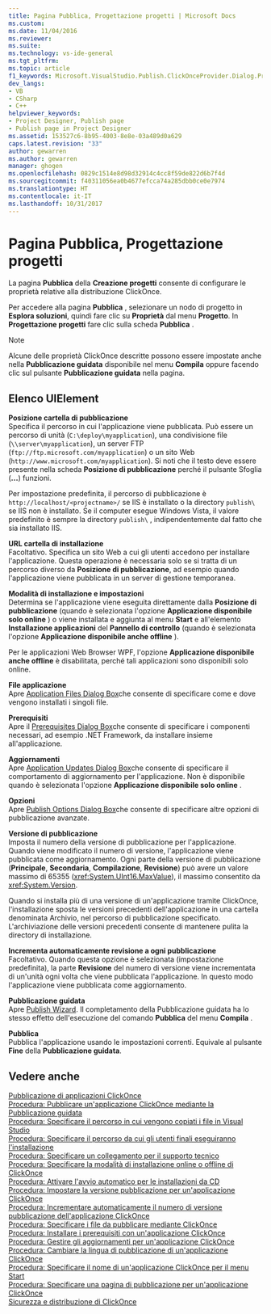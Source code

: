 ```yaml
---
title: Pagina Pubblica, Progettazione progetti | Microsoft Docs
ms.custom: 
ms.date: 11/04/2016
ms.reviewer: 
ms.suite: 
ms.technology: vs-ide-general
ms.tgt_pltfrm: 
ms.topic: article
f1_keywords: Microsoft.VisualStudio.Publish.ClickOnceProvider.Dialog.PropertyPage
dev_langs:
- VB
- CSharp
- C++
helpviewer_keywords:
- Project Designer, Publish page
- Publish page in Project Designer
ms.assetid: 153527c6-8b95-4003-8e8e-03a489d0a629
caps.latest.revision: "33"
author: gewarren
ms.author: gewarren
manager: ghogen
ms.openlocfilehash: 0829c1514e8d98d32914c4cc8f59de822d6b7f4d
ms.sourcegitcommit: f40311056ea0b4677efcca74a285dbb0ce0e7974
ms.translationtype: HT
ms.contentlocale: it-IT
ms.lasthandoff: 10/31/2017
---
```

# <a name="publish-page-project-designer"></a>Pagina Pubblica, Progettazione progetti
La pagina **Pubblica** della **Creazione progetti** consente di configurare le proprietà relative alla distribuzione ClickOnce.  
  
 Per accedere alla pagina **Pubblica** , selezionare un nodo di progetto in **Esplora soluzioni**, quindi fare clic su **Proprietà** dal menu **Progetto**. In **Progettazione progetti** fare clic sulla scheda **Pubblica** .  
  
> [!NOTE]
>  Alcune delle proprietà ClickOnce descritte possono essere impostate anche nella **Pubblicazione guidata** disponibile nel menu **Compila** oppure facendo clic sul pulsante **Pubblicazione guidata** nella pagina.  
  
## <a name="uielement-list"></a>Elenco UIElement  
 **Posizione cartella di pubblicazione**  
 Specifica il percorso in cui l'applicazione viene pubblicata. Può essere un percorso di unità (`C:\deploy\myapplication`), una condivisione file (`\\server\myapplication`), un server FTP (`ftp://ftp.microsoft.com/myapplication`) o un sito Web (`http://www.microsoft.com/myapplication`). Si noti che il testo deve essere presente nella scheda **Posizione di pubblicazione** perché il pulsante Sfoglia (**...**) funzioni.  
  
 Per impostazione predefinita, il percorso di pubblicazione è `http://localhost/<projectname>/` se IIS è installato o la directory `publish\` se IIS non è installato. Se il computer esegue Windows Vista, il valore predefinito è sempre la directory `publish\` , indipendentemente dal fatto che sia installato IIS.  
  
 **URL cartella di installazione**  
 Facoltativo. Specifica un sito Web a cui gli utenti accedono per installare l'applicazione. Questa operazione è necessaria solo se si tratta di un percorso diverso da **Posizione di pubblicazione**, ad esempio quando l'applicazione viene pubblicata in un server di gestione temporanea.  
  
 **Modalità di installazione e impostazioni**  
 Determina se l'applicazione viene eseguita direttamente dalla **Posizione di pubblicazione** (quando è selezionata l'opzione **Applicazione disponibile solo online** ) o viene installata e aggiunta al menu **Start** e all'elemento **Installazione applicazioni** del **Pannello di controllo** (quando è selezionata l'opzione **Applicazione disponibile anche offline** ).  
  
 Per le applicazioni Web Browser WPF, l'opzione **Applicazione disponibile anche offline** è disabilitata, perché tali applicazioni sono disponibili solo online.  
  
 **File applicazione**  
 Apre [Application Files Dialog Box](http://msdn.microsoft.com/en-us/b06dff3a-b87a-4caf-996b-7a4acf8137a8)che consente di specificare come e dove vengono installati i singoli file.  
  
 **Prerequisiti**  
 Apre il [Prerequisites Dialog Box](../../ide/reference/prerequisites-dialog-box.md)che consente di specificare i componenti necessari, ad esempio .NET Framework, da installare insieme all'applicazione.  
  
 **Aggiornamenti**  
 Apre [Application Updates Dialog Box](http://msdn.microsoft.com/en-us/8eca8743-8e68-4d04-bfd5-4dc0a9b2934f)che consente di specificare il comportamento di aggiornamento per l'applicazione. Non è disponibile quando è selezionata l'opzione **Applicazione disponibile solo online** .  
  
 **Opzioni**  
 Apre [Publish Options Dialog Box](http://msdn.microsoft.com/en-us/fd9baa1b-7311-4f9e-8ffb-ae50cf110592)che consente di specificare altre opzioni di pubblicazione avanzate.  
  
 **Versione di pubblicazione**  
 Imposta il numero della versione di pubblicazione per l'applicazione. Quando viene modificato il numero di versione, l'applicazione viene pubblicata come aggiornamento. Ogni parte della versione di pubblicazione (**Principale**, **Secondaria**, **Compilazione**, **Revisione**) può avere un valore massimo di 65355 (<xref:System.UInt16.MaxValue>), il massimo consentito da <xref:System.Version>.  
  
 Quando si installa più di una versione di un'applicazione tramite ClickOnce, l'installazione sposta le versioni precedenti dell'applicazione in una cartella denominata Archivio, nel percorso di pubblicazione specificato. L'archiviazione delle versioni precedenti consente di mantenere pulita la directory di installazione.  
  
 **Incrementa automaticamente revisione a ogni pubblicazione**  
 Facoltativo. Quando questa opzione è selezionata (impostazione predefinita), la parte **Revisione** del numero di versione viene incrementata di un'unità ogni volta che viene pubblicata l'applicazione. In questo modo l'applicazione viene pubblicata come aggiornamento.  
  
 **Pubblicazione guidata**  
 Apre [Publish Wizard](http://msdn.microsoft.com/en-us/fc6abebd-13d6-48e4-a567-fbc52dad0872). Il completamento della Pubblicazione guidata ha lo stesso effetto dell'esecuzione del comando **Pubblica** del menu **Compila** .  
  
 **Pubblica**  
 Pubblica l'applicazione usando le impostazioni correnti. Equivale al pulsante **Fine** della **Pubblicazione guidata**.  
  
## <a name="see-also"></a>Vedere anche  
 [Pubblicazione di applicazioni ClickOnce](../../deployment/publishing-clickonce-applications.md)   
 [Procedura: Pubblicare un'applicazione ClickOnce mediante la Pubblicazione guidata](../../deployment/how-to-publish-a-clickonce-application-using-the-publish-wizard.md)   
 [Procedura: Specificare il percorso in cui vengono copiati i file in Visual Studio](../../deployment/how-to-specify-where-visual-studio-copies-the-files.md)   
 [Procedura: Specificare il percorso da cui gli utenti finali eseguiranno l'installazione](../../deployment/how-to-specify-the-location-where-end-users-will-install-from.md)   
 [Procedura: Specificare un collegamento per il supporto tecnico](../../deployment/how-to-specify-a-link-for-technical-support.md)   
 [Procedura: Specificare la modalità di installazione online o offline di ClickOnce](../../deployment/how-to-specify-the-clickonce-offline-or-online-install-mode.md)   
 [Procedura: Attivare l'avvio automatico per le installazioni da CD](../../deployment/how-to-enable-autostart-for-cd-installations.md)   
 [Procedura: Impostare la versione pubblicazione per un'applicazione ClickOnce](../../deployment/how-to-set-the-clickonce-publish-version.md)   
 [Procedura: Incrementare automaticamente il numero di versione pubblicazione dell'applicazione ClickOnce](../../deployment/how-to-automatically-increment-the-clickonce-publish-version.md)   
 [Procedura: Specificare i file da pubblicare mediante ClickOnce](../../deployment/how-to-specify-which-files-are-published-by-clickonce.md)   
 [Procedura: Installare i prerequisiti con un'applicazione ClickOnce](../../deployment/how-to-install-prerequisites-with-a-clickonce-application.md)   
 [Procedura: Gestire gli aggiornamenti per un'applicazione ClickOnce](../../deployment/how-to-manage-updates-for-a-clickonce-application.md)   
 [Procedura: Cambiare la lingua di pubblicazione di un'applicazione ClickOnce](../../deployment/how-to-change-the-publish-language-for-a-clickonce-application.md)   
 [Procedura: Specificare il nome di un'applicazione ClickOnce per il menu Start](../../deployment/how-to-specify-a-start-menu-name-for-a-clickonce-application.md)   
 [Procedura: Specificare una pagina di pubblicazione per un'applicazione ClickOnce](../../deployment/how-to-specify-a-publish-page-for-a-clickonce-application.md)   
 [Sicurezza e distribuzione di ClickOnce](../../deployment/clickonce-security-and-deployment.md)